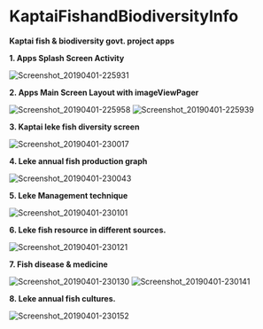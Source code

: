 # KaptaiFishandBiodiversityInfo

**Kaptai fish &amp; biodiversity govt. project apps**

**1. Apps Splash Screen Activity**

![Screenshot_20190401-225931](https://user-images.githubusercontent.com/44749756/55346232-d29f5200-54d3-11e9-871d-80e95d7ab22a.png)


**2. Apps Main Screen Layout with imageViewPager**

![Screenshot_20190401-225958](https://user-images.githubusercontent.com/44749756/55346395-375aac80-54d4-11e9-8582-5bd4444e7bcf.png)
![Screenshot_20190401-225939](https://user-images.githubusercontent.com/44749756/55346447-522d2100-54d4-11e9-9e9a-a8e245b37789.png)


**3. Kaptai leke fish diversity screen**

![Screenshot_20190401-230017](https://user-images.githubusercontent.com/44749756/55346486-6f61ef80-54d4-11e9-9f57-ab492d889473.png)


**4. Leke annual fish production graph**

![Screenshot_20190401-230043](https://user-images.githubusercontent.com/44749756/55346546-991b1680-54d4-11e9-858a-664e72bd2388.png)


**5. Leke Management technique**

![Screenshot_20190401-230101](https://user-images.githubusercontent.com/44749756/55346629-bfd94d00-54d4-11e9-9e9b-34f53570b780.png)


**6. Leke fish resource in different sources.**

![Screenshot_20190401-230121](https://user-images.githubusercontent.com/44749756/55346683-e0a1a280-54d4-11e9-932c-6c96e238bdd2.png)


**7. Fish disease & medicine** 

![Screenshot_20190401-230130](https://user-images.githubusercontent.com/44749756/55346829-3a09d180-54d5-11e9-92e6-81dca991d86b.png)
![Screenshot_20190401-230141](https://user-images.githubusercontent.com/44749756/55347194-fc597880-54d5-11e9-82eb-7df335031e54.png)


**8. Leke annual fish cultures.**

![Screenshot_20190401-230152](https://user-images.githubusercontent.com/44749756/55347227-198e4700-54d6-11e9-8301-67aff8823930.png)



